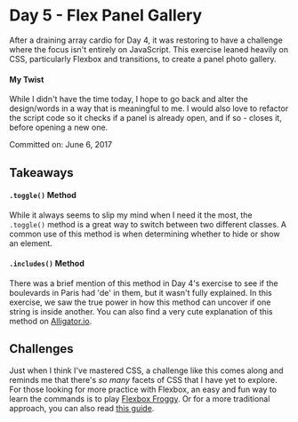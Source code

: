 # Day 5 - Flex Panel Gallery
After a draining array cardio for Day 4, it was restoring to have a challenge where the focus isn't entirely on JavaScript. This exercise leaned heavily on CSS, particularly Flexbox and transitions, to create a panel photo gallery.

#### My Twist
While I didn't have the time today, I hope to go back and alter the design/words in a way that is meaningful to me. I would also love to refactor the script code so it checks if a panel is already open, and if so - closes it, before opening a new one.

Committed on: June 6, 2017

## Takeaways

#### ```.toggle()``` Method
While it always seems to slip my mind when I need it the most, the ```.toggle()``` method is a great way to switch between two different classes. A common use of this method is when determining whether to hide or show an element.

#### ```.includes()``` Method
There was a brief mention of this method in Day 4's exercise to see if the boulevards in Paris had 'de' in them, but it wasn't fully explained. In this exercise, we saw the true power in how this method can uncover if one string is inside another. You can also find a very cute explanation of this method on [Alligator.io](https://alligator.io/js/includes-string-method/).

## Challenges
Just when I think I've mastered CSS, a challenge like this comes along and reminds me that there's _so many_ facets of CSS that I have yet to explore. For those looking for more practice with Flexbox, an easy and fun way to learn the commands is to play [Flexbox Froggy](https://flexboxfroggy.com/). Or for a more traditional approach, you can also read [this guide](https://css-tricks.com/snippets/css/a-guide-to-flexbox/).
